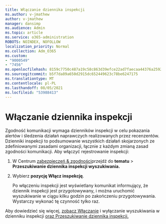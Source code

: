 ```yaml
---
title: Włączanie dziennika inspekcji
ms.author: v-jmathew
author: v-jmathew
manager: dansimp
ms.audience: Admin
ms.topic: article
ms.service: o365-administration
ROBOTS: NOINDEX, NOFOLLOW
localization_priority: Normal
ms.collection: Adm_O365
ms.custom:
- "9000549"
- "7456"
ms.openlocfilehash: 8159c7750c487a19c58c863d39efce22ad7faecaa44376a2592eb9d3ff6d233a
ms.sourcegitcommit: b5f7da89a650d2915dc652449623c78be6247175
ms.translationtype: MT
ms.contentlocale: pl-PL
ms.lasthandoff: 08/05/2021
ms.locfileid: "53988413"
---
```

# <a name="enable-the-audit-log"></a>Włączanie dziennika inspekcji

Zgodność komunikacji wymaga dzienników inspekcji w celu pokazania alertów i śledzenia działań naprawczych realizowanych przez recenzentów. Dzienniki inspekcji to podsumowanie wszystkich działań skojarzonych ze zdefiniowanymi zasadami organizacji, łącznie z każdym zmianą zasad zgodności komunikacji. Aby włączyć rejestrowanie inspekcji:

1. W Centrum [zabezpieczeń & zgodności](https://go.microsoft.com/fwlink/?linkid=2101341)przejdź do **tematu**  >  **Przeszukiwanie dziennika inspekcji wyszukiwania.**
2. Wybierz **pozycję Włącz inspekcję**.

    Po włączeniu inspekcji jest wyświetlany komunikat informujący, że dziennik inspekcji jest przygotowywany, i można uruchomić wyszukiwanie w ciągu kilku godzin po zakończeniu przygotowywania. Wystarczy wykonać tę czynność tylko raz.

Aby dowiedzieć się więcej, [zobacz Włączanie](https://go.microsoft.com/fwlink/?linkid=2129077) i wyłączanie wyszukiwania w dzienniku inspekcji [oraz Przeszukiwanie dziennika inspekcji.](https://go.microsoft.com/fwlink/?linkid=2123729)
